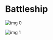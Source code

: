# Battleship

![img 0](https://i.imgur.com/B4ee8Zh.jpg)

![img 1](https://i.imgur.com/eSkQnZr.jpg)

